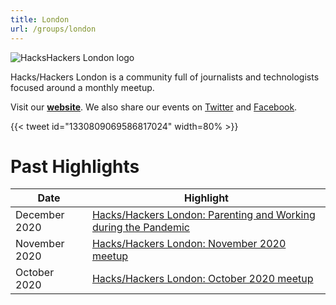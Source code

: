 ```yaml
---
title: London
url: /groups/london
---
```


![HacksHackers London logo](https://static.wixstatic.com/media/5b672e_ca1fa479d25e4c4b9dc47d276d60d0b2~mv2.jpg/v1/fill/w_1200,h_525,al_c,q_85/5b672e_ca1fa479d25e4c4b9dc47d276d60d0b2~mv2.webp)

Hacks/Hackers London is a community full of journalists and technologists focused around a monthly meetup.

Visit our **[website](https://www.hackshackersldn.co.uk/)**. We also share our events on [Twitter](https://twitter.com/HacksHackersLDN) and [Facebook](https://www.facebook.com/HacksHackersLondon/).

{{< tweet id="1330809069586817024" width=80% >}}

# Past Highlights

| **Date**  | **Highlight** |  
|-----------|---------------|  
| December 2020 | [Hacks/Hackers London: Parenting and Working during the Pandemic](https://www.eventbrite.co.uk/e/hackshackers-london-parenting-and-working-during-the-pandemic-tickets-129872513183?aff=) |
| November 2020 | [Hacks/Hackers London: November 2020 meetup](https://www.eventbrite.co.uk/e/hackshackers-london-november-2020-meetup-tickets-122027665031?aff=) |   
| October 2020 | [Hacks/Hackers London: October 2020 meetup](https://www.eventbrite.co.uk/e/hackshackers-london-october-2020-meetup-tickets-122023608899?aff=) |
